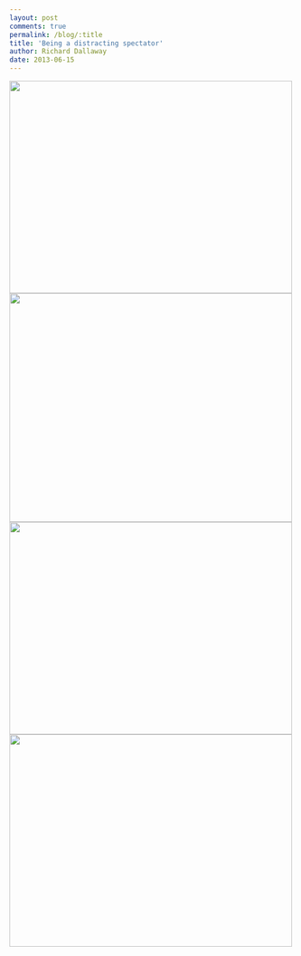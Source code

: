 ```yaml
---
layout: post
comments: true
permalink: /blog/:title
title: 'Being a distracting spectator'
author: Richard Dallaway
date: 2013-06-15
---
```


<div><a href="//static.skitters.dallaway.com/IMG_20130614_065740.jpg"><img src="//static.skitters.dallaway.com/IMG_20130614_065740.jpg.500.jpg" width="500" height="375"/></a></div><div><a href="//static.skitters.dallaway.com/IMG_20130615_071108.JPG"><img src="//static.skitters.dallaway.com/IMG_20130615_071108.JPG.500.JPG" width="500" height="404"/></a></div><div><a href="//static.skitters.dallaway.com/IMG_20130615_071222.JPG"><img src="//static.skitters.dallaway.com/IMG_20130615_071222.JPG.500.JPG" width="500" height="375"/></a></div><div><a href="//static.skitters.dallaway.com/IMG_20130614_065745.jpg"><img src="//static.skitters.dallaway.com/IMG_20130614_065745.jpg.500.jpg" width="500" height="375"/></a></div>


     
    
